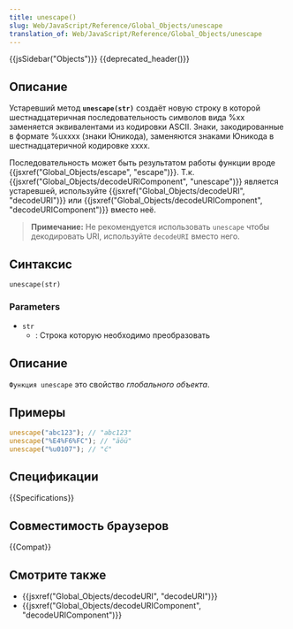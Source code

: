 ```yaml
---
title: unescape()
slug: Web/JavaScript/Reference/Global_Objects/unescape
translation_of: Web/JavaScript/Reference/Global_Objects/unescape
---
```


{{jsSidebar("Objects")}} {{deprecated_header()}}

## Описание

Устаревший метод **`unescape(str)`** создаёт новую строку в которой шестнадцатеричная последовательность символов вида %xx заменяется эквивалентами из кодировки ASCII. Знаки, закодированные в формате %uxxxx (знаки Юникода), заменяются знаками Юникода в шестнадцатеричной кодировке xxxx.

Последовательность может быть результатом работы функции вроде {{jsxref("Global_Objects/escape", "escape")}}. Т.к. {{jsxref("Global_Objects/decodeURIComponent", "unescape")}} является устаревшей, используйте {{jsxref("Global_Objects/decodeURI", "decodeURI")}} или {{jsxref("Global_Objects/decodeURIComponent", "decodeURIComponent")}} вместо неё.

> **Примечание:** Не рекомендуется использовать `unescape` чтобы декодировать URI, используйте `decodeURI` вместо него.

## Синтаксис

```
unescape(str)
```

### Parameters

- `str`
  - : Строка которую необходимо преобразовать

## Описание

`Функция unescape` это свойство _глобального объекта_.

## Примеры

```js
unescape("abc123"); // "abc123"
unescape("%E4%F6%FC"); // "äöü"
unescape("%u0107"); // "ć"
```

## Спецификации

{{Specifications}}

## Совместимость браузеров

{{Compat}}

## Смотрите также

- {{jsxref("Global_Objects/decodeURI", "decodeURI")}}
- {{jsxref("Global_Objects/decodeURIComponent", "decodeURIComponent")}}
